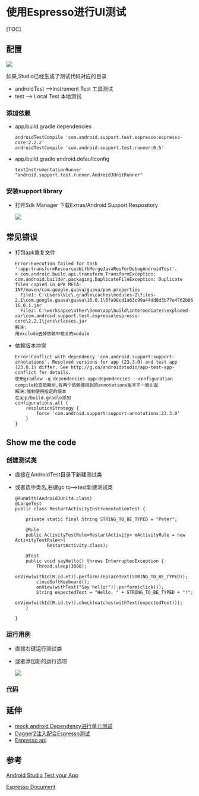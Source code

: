# 使用Espresso进行UI测试

[TOC]



## 配置

![](http://7xqdxj.com1.z0.glb.clouddn.com/2016%E5%B9%B46%E6%9C%8830%E6%97%A5_0.jpg)

如果,Studio已经生成了测试代码对应的目录

- androidTest -->Instrument Test 工具测试
- test --> Local Test 本地测试

### 添加依赖
- app/build.gradle dependencies

  ```
  androidTestCompile 'com.android.support.test.espresso:espresso-core:2.2.2'
  androidTestCompile 'com.android.support.test:runner:0.5'
  ```

- app/build.gradle android.defaultconfig

  ```
  testInstrumentationRunner "android.support.test.runner.AndroidJUnitRunner"
  ```


### 安装support library

- 打开Sdk Manager 下载Extras/Android Support Respository

  ![](http://7xqdxj.com1.z0.glb.clouddn.com/2016%E5%B9%B46%E6%9C%8830%E6%97%A5_1.jpg)

## 常见错误

- 打包apk重复文件

  ```
  Error:Execution failed for task ':app:transformResourcesWithMergeJavaResForDebugAndroidTest'.
  > com.android.build.api.transform.TransformException: com.android.builder.packaging.DuplicateFileException: Duplicate files copied in APK META-INF/maven/com.google.guava/guava/pom.properties
  	File1: C:\Users\Vic\.gradle\caches\modules-2\files-2.1\com.google.guava\guava\16.0.1\5fa98cd1a63c99a44dd8d3b77e4762b066a5d0c5\guava-16.0.1.jar
  	File2: C:\worksapce\other\Demo\app\build\intermediates\exploded-aar\com.android.support.test.espresso\espresso-core\2.2.1\jars\classes.jar
  解决:
  用exclude去掉依赖中相关的module
  ```

- 依赖版本冲突

  ```
  Error:Conflict with dependency 'com.android.support:support-annotations'. Resolved versions for app (23.3.0) and test app (23.0.1) differ. See http://g.co/androidstudio/app-test-app-conflict for details.
  使用gradlew -q dependencies app:dependencies --configuration compile检查依赖树,有两个依赖使用到的annotations版本不一致引起
  解决:强制使用指定的版本
  在app/build.gradle添加
  configurations.all {
      resolutionStrategy {
          force 'com.android.support:support-annotations:23.3.0'
      }
  }
  ```

## Show me the code

### 创建测试类

- 直接在AndroidTest目录下新建测试类

- 或者选中类名,右键go to-->test新建测试类

  ```
  @RunWith(AndroidJUnit4.class)
  @LargeTest
  public class RestartActivityInstrumentationTest {

      private static final String STRING_TO_BE_TYPED = "Peter";

      @Rule
      public ActivityTestRule<RestartActivity> mActivityRule = new ActivityTestRule<>(
              RestartActivity.class);

      @Test
      public void sayHello() throws InterruptedException {
          Thread.sleep(3000);
          onView(withId(R.id.et)).perform(replaceText(STRING_TO_BE_TYPED));
          closeSoftKeyboard();
          onView(withText("Say hello!")).perform(click());
          String expectedText = "Hello, " + STRING_TO_BE_TYPED + "!";
          onView(withId(R.id.tv)).check(matches(withText(expectedText)));
      }

  }
  ```

### 运行用例

- 直接右键运行测试类

- 或者添加新的运行选项

  ![](http://7xqdxj.com1.z0.glb.clouddn.com/2016%E5%B9%B46%E6%9C%8830%E6%97%A5_2.jpg)

### [代码](https://git.coding.net/NewDemo/Demo.git)

## 延伸

- [mock android Dependency进行单元测试](https://developer.android.com/training/testing/unit-testing/local-unit-tests.html#setup)
- [Dagger2注入配合Espresso测试](http://blog.csdn.net/caroline_wendy/article/details/50530836)
- [Espresso api](https://segmentfault.com/a/1190000004338384)

## 参考

[Android Studio Test your App](https://developer.android.com/studio/test/index.html#run_a_test)

[Espresso Document](https://google.github.io/android-testing-support-library/docs/espresso/index.html)

